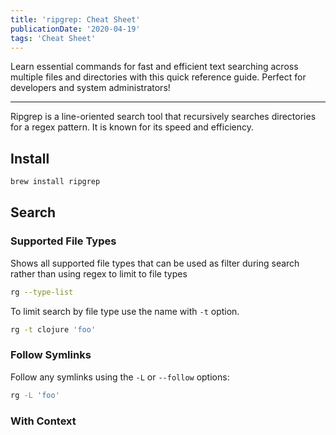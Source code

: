 ```yaml
---
title: 'ripgrep: Cheat Sheet'
publicationDate: '2020-04-19'
tags: 'Cheat Sheet'
---
```


Learn essential commands for fast and efficient text searching across multiple files and directories with this quick
reference guide. Perfect for developers and system administrators!

---

Ripgrep is a line-oriented search tool that recursively searches directories for a regex pattern. It is known for its
speed and efficiency.

## Install

```bash
brew install ripgrep
```

## Search

### Supported File Types

Shows all supported file types that can be used as filter during search rather than using regex to limit to file types

```bash
rg --type-list
```

To limit search by file type use the name with `-t` option.

```bash
rg -t clojure 'foo'
```

### Follow Symlinks

Follow any symlinks using the `-L` or `--follow` options:

```bash
rg -L 'foo'
```

### With Context
